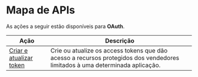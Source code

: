 # Mapa de APIs
 
As ações a seguir estão disponíveis para **OAuth**.
 
|Ação|Descrição|
|---|---|
|[Criar e atualizar token](https://www.mercadopago[FAKER][URL][DOMAIN]/developers/pt/reference/oauth/_oauth_token/post) | Crie ou atualize os access tokens que dão acesso a recursos protegidos dos vendedores limitados à uma determinada aplicação. |